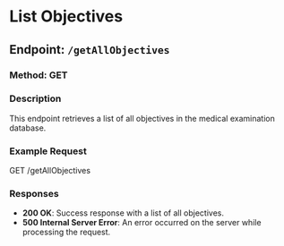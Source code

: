 # List Objectives

## Endpoint: `/getAllObjectives`

### Method: GET

### Description
This endpoint retrieves a list of all objectives in the medical examination database.

### Example Request
GET /getAllObjectives

### Responses
- **200 OK**: Success response with a list of all objectives.
- **500 Internal Server Error**: An error occurred on the server while processing the request.
